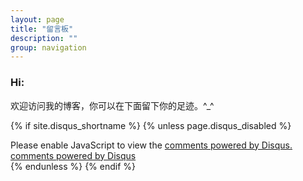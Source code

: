 ```yaml
---
layout: page
title: "留言板"
description: ""
group: navigation
---
```



### Hi:

欢迎访问我的博客，你可以在下面留下你的足迹。\^_\^

{% if site.disqus_shortname %}
{% unless page.disqus_disabled %}
<section class="disqus">
  <div id="disqus_thread"></div>
  <script type="text/javascript">
    var disqus_shortname = '{{ site.disqus_shortname }}';

    /* * * DON'T EDIT BELOW THIS LINE * * */
    (function() {
        var dsq = document.createElement('script'); dsq.type = 'text/javascript'; dsq.async = true;
        dsq.src = '//' + disqus_shortname + '.disqus.com/embed.js';
        (document.getElementsByTagName('head')[0] || document.getElementsByTagName('body')[0]).appendChild(dsq);
    })();
  </script>
  <noscript>Please enable JavaScript to view the <a href="http://disqus.com/?ref_noscript">comments powered by Disqus.</a></noscript>
  <a href="http://disqus.com" class="dsq-brlink">comments powered by <span class="logo-disqus">Disqus</span></a>
</section>
{% endunless %}
{% endif %}

